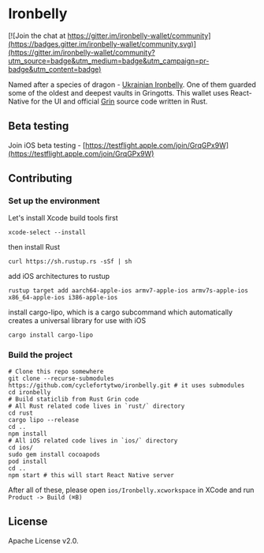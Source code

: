 # Ironbelly

[![Join the chat at https://gitter.im/ironbelly-wallet/community](https://badges.gitter.im/ironbelly-wallet/community.svg)](https://gitter.im/ironbelly-wallet/community?utm_source=badge&utm_medium=badge&utm_campaign=pr-badge&utm_content=badge)

Named after a species of dragon - [Ukrainian Ironbelly](http://harrypotter.wikia.com/wiki/Ukrainian_Ironbelly). One of them guarded some of the oldest and deepest vaults in Gringotts.
This wallet uses React-Native for the UI and official [Grin](https://github.com/mimblewimble/grin/) source code written in Rust.
## Beta testing
Join iOS beta testing - [https://testflight.apple.com/join/GrqGPx9W](https://testflight.apple.com/join/GrqGPx9W)
## Contributing
### Set up the environment

Let's install Xcode build tools first

`xcode-select --install`

then install Rust

`curl https://sh.rustup.rs -sSf | sh`

add iOS architectures to rustup

`rustup target add aarch64-apple-ios armv7-apple-ios armv7s-apple-ios x86_64-apple-ios i386-apple-ios`

install cargo-lipo, which is a cargo subcommand which automatically creates a universal library for use with iOS

`cargo install cargo-lipo`

### Build the project

```
# Clone this repo somewhere
git clone --recurse-submodules https://github.com/cyclefortytwo/ironbelly.git # it uses submodules
cd ironbelly
# Build staticlib from Rust Grin code
# All Rust related code lives in `rust/` directory
cd rust
cargo lipo --release
cd ..
npm install
# All iOS related code lives in `ios/` directory
cd ios/
sudo gem install cocoapods
pod install
cd ..
npm start # this will start React Native server
```

After all of these, please open `ios/Ironbelly.xcworkspace` in XCode and run `Product -> Build (⌘B)`

## License

Apache License v2.0.
